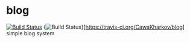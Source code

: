 blog
====
[![Build Status](https://travis-ci.org/CawaKharkov/blog.png?branch=master)](https://travis-ci.org/CawaKharkov/blog)
{<img src="https://travis-ci.org/CawaKharkov/blog.png?branch=master" alt="Build Status" />}[https://travis-ci.org/CawaKharkov/blog]
simple blog system
